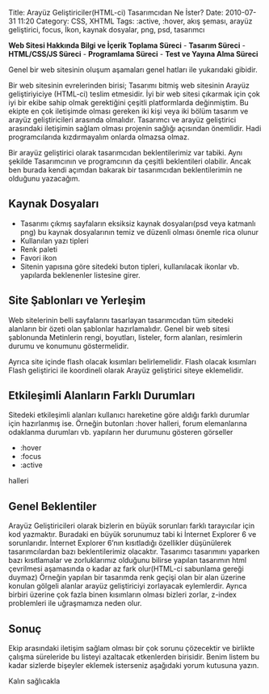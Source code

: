 Title: Arayüz Geliştiriciler(HTML-ci) Tasarımcıdan Ne İster?
Date: 2010-07-31 11:20
Category: CSS, XHTML
Tags: :active, :hover, akış şeması, arayüz geliştirici, focus, İkon, kaynak dosyalar, png, psd, tasarımcı

**Web Sitesi Hakkında Bilgi ve İçerik Toplama Süreci** - **Tasarım
Süreci** - **HTML/CSS/JS Süreci** - **Programlama Süreci** - **Test ve
Yayına Alma Süreci**

Genel bir web sitesinin oluşum aşamaları genel hatları ile yukarıdaki
gibidir.

Bir web sitesinin evrelerinden birisi; Tasarımı bitmiş web sitesinin
Arayüz geliştiriyiciye (HTML-ci) teslim etmesidir. İyi bir web sitesi
çıkarmak için çok iyi bir ekibe sahip olmak gerektiğini çeşitli
platformlarda değinmiştim. Bu ekipte en çok iletişimde olması gereken
iki kişi veya iki bölüm tasarım ve arayüz geliştiricileri arasında
olmalıdır. Tasarımcı ve arayüz geliştirici arasındaki iletişimin sağlam
olması projenin sağlığı açısından önemlidir. Hadi programcılarıda
kızdırmayalım onlarda olmazsa olmaz.

Bir arayüz geliştirici olarak tasarımcıdan beklentilerimiz var tabiki.
Aynı şekilde Tasarımcının ve programcının da çeşitli beklentileri
olabilir. Ancak ben burada kendi açımdan bakarak bir tasarımcıdan
beklentilerimin ne olduğunu yazacağım.<!--more-->

## Kaynak Dosyaları  

-   Tasarımı çıkmış sayfaların eksiksiz kaynak dosyaları(psd veya
    katmanlı png) bu kaynak dosyalarının temiz ve düzenli olması önemle
    rica olunur
-   Kullanılan yazı tipleri
-   Renk paleti
-   Favori ikon
-   Sitenin yapısına göre sitedeki buton tipleri, kullanılacak ikonlar
    vb. yapılarda beklenenler listesine girer.

## Site Şablonları ve Yerleşim

Web sitelerinin belli sayfalarını tasarlayan tasarımcıdan tüm sitedeki
alanların bir özeti olan şablonlar hazırlamalıdır. Genel bir web sitesi
şablonunda Metinlerin rengi, boyutları, listeler, form alanları,
resimlerin durumu ve konumunu göstermelidir.

Ayrıca site içinde flash olacak kısımları belirlemelidir. Flash olacak
kısımları Flash geliştirici ile koordineli olarak Arayüz geliştirici
siteye eklemelidir.

## Etkileşimli Alanların Farklı Durumları

Sitedeki etkileşimli alanları kullanıcı hareketine göre aldığı farklı
durumlar için hazırlanmış ise. Örneğin butonları :hover halleri, forum
elemanlarına odaklanma durumları vb. yapıların her durumunu gösteren
görseller

-   :hover
-   :focus
-   :active

halleri

## Genel Beklentiler

Arayüz Geliştiricileri olarak bizlerin en büyük sorunları farklı
tarayıcılar için kod yazmaktır. Buradaki en büyük sorunumuz tabi ki
İnternet Explorer 6 ve sorunlarıdır. İnternet Explorer 6’nın kısıtladığı
özellikler düşünülerek tasarımcılardan bazı beklentilerimiz olacaktır.
Tasarımcı tasarımını yaparken bazı kısıtlamalar ve zorluklarımız
olduğunu bilirse yapılan tasarımın html çevrilmesi aşamasında o kadar az
fark olur(HTML-ci sabunlama gereği duymaz) Örneğin yapılan bir tasarımda
renk geçişi olan bir alan üzerine konulan gölgeli alanlar arayüz
geliştiriciyi zorlayacak eylemlerdir. Ayrıca birbiri üzerine çok fazla
binen kısımların olması bizleri zorlar, z-index problemleri ile
uğraşmamıza neden olur.

## Sonuç

Ekip arasındaki iletişim sağlam olması bir çok sorunu çözecektir ve
birlikte çalışma süreleride bu listeyi azaltacak etkenlerden birisidir.
Benim listem bu kadar sizlerde bişeyler eklemek isterseniz aşağıdaki
yorum kutusuna yazın.

Kalın sağlıcakla

</p>


